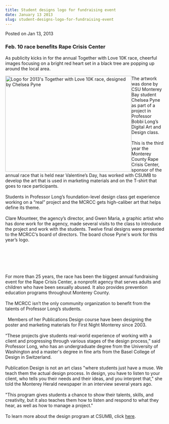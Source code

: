 ```yaml
---
title: Student designs logo for fundraising event
date: January 13 2013
slug: student-designs-logo-for-fundraising-event
---
```


 



<span class="date">Posted on Jan 13, 2013    </span>
<h3>Feb. 10 race benefits Rape Crisis Center</h3>
<p>As publicity kicks in for the annual Together with Love 10K
race, cheerful images focusing on a bright red heart set in a black
tree are popping up around the local area.</p>
<p><img alt="Logo for 2013&apos;s Together with Love 10K race, designed by Chelsea Pyne" src="https://news.csumb.edu/sites/default/files/65/attachments/news/images/logo_small_for_web.jpg" style="float:left; width:400px; height:303px">The artwork was
done by CSU Monterey Bay student Chelsea Pyne as part of a project
in Professor Bobbi Long&#x2019;s Digital Art and Design class.<br>
<br>
This is the third year the Monterey County Rape Crisis Center,
sponsor of the annual race that is held near Valentine&#x2019;s Day, has
worked with CSUMB to develop the art that is used in marketing
materials and on the T-shirt that goes to race participants.<br>
<br>
Students in Professor Long&#x2019;s foundation-level design class get
experience working on a &#x201C;real&#x201D; project and the MCRCC gets
high-caliber art that helps define its theme.<br>
<br>
Clare Mounteer, the agency&#x2019;s director, and Gwen Maria, a graphic
artist who has done work for the agency, made several visits to the
class to introduce the project and work with the students. Twelve
final designs were presented to the MCRCC&#x2019;s board of directors. The
board chose Pyne&apos;s work for this year&#x2019;s logo.</br></br></br></br></br></br></img></p>
<p>For more than 25 years, the race has been the biggest annual
fundraising event for the Rape Crisis Center, a nonprofit agency
that serves adults and children who have been sexually abused. It
also provides prevention education programs throughout Monterey
County.&#x2028;&#x2028;<br>
<br>
The MCRCC isn&#x2019;t the only community organization to benefit from the
talents of Professor Long&#x2019;s students.<br>
<br>
&#x2028;&#x2028;Members of her Publications Design course have been designing the
poster and marketing materials for First Night Monterey since
2003.&#x2028;&#x2028;<br>
<br>
&#x201C;These projects give students real-world experience of working with
a client and progressing through various stages of the design
process,&#x201D; said Professor Long, who has an undergraduate degree from
the University of Washington and a master&apos;s degree in fine arts
from the Basel College of Design in Switzerland.&#x2028;&#x2028;<br>
<br>
Publication Design is not an art class &quot;where students just have a
muse. We teach them the actual design process. In design, you have
to listen to your client, who tells you their needs and their
ideas, and you interpret that,&quot; she told the Monterey Herald
newspaper in an interview several years ago.&#x2028;&#x2028;<br>
<br>
&quot;This program gives students a chance to show their talents,
skills, and creativity, but it also teaches them how to listen and
respond to what they hear, as well as how to manage a
project.&quot;&#x2028;&#x2028;<br>
<br>
To learn more about the design program at CSUMB, click <a href="https://itcd.csumb.edu/bs-cd" rel="nofollow">here</a>.&#x2028;&#x2028;<br>
<br>
&#xA0;</br></br></br></br></br></br></br></br></br></br></br></br></br></br></p>





```
